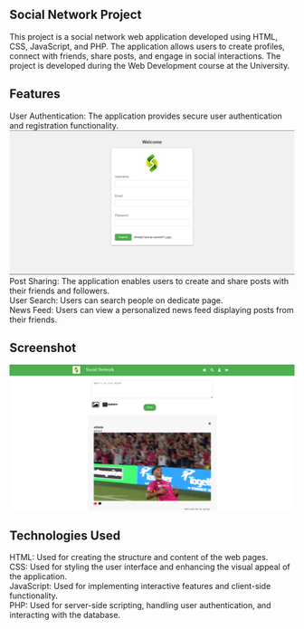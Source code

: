 ## Social Network Project
This project is a social network web application developed using HTML, CSS, JavaScript, and PHP. The application allows users to create profiles, connect with friends, share posts, and engage in social interactions.
The project is developed during the Web Development course at the University.
## Features
User Authentication: The application provides secure user authentication and registration functionality.
![Alt Text](/img1.png)<br>
Post Sharing: The application enables users to create and share posts with their friends and followers.<br>
User Search: Users can search people on dedicate page.<br>
News Feed: Users can view a personalized news feed displaying posts from their friends.<br>

## Screenshot 
![Alt Text](/img2.png)<br>

## Technologies Used
HTML: Used for creating the structure and content of the web pages. <br>
CSS: Used for styling the user interface and enhancing the visual appeal of the application. <br>
JavaScript: Used for implementing interactive features and client-side functionality. <br>
PHP: Used for server-side scripting, handling user authentication, and interacting with the database.<br>

